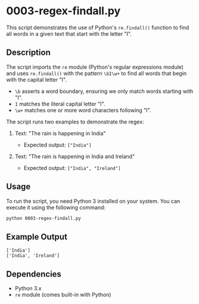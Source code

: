 # 0003-regex-findall.py

This script demonstrates the use of Python's `re.findall()` function to find all words in a given text that start with the letter "I".

## Description
The script imports the `re` module (Python's regular expressions module) and uses `re.findall()` with the pattern `\bI\w+` to find all words that begin with the capital letter "I".

- `\b` asserts a word boundary, ensuring we only match words starting with "I".
- `I` matches the literal capital letter "I".
- `\w+` matches one or more word characters following "I".

The script runs two examples to demonstrate the regex:

1. Text: "The rain is happening in India"
   - Expected output: `["India"]`

2. Text: "The rain is happening in India and Ireland"
   - Expected output: `["India", "Ireland"]`

## Usage
To run the script, you need Python 3 installed on your system. You can execute it using the following command:

```bash
python 0003-regex-findall.py
```

## Example Output
```
['India']
['India', 'Ireland']
```

## Dependencies
- Python 3.x
- `re` module (comes built-in with Python)

